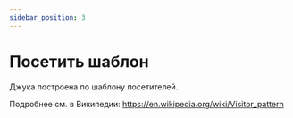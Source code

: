 ```yaml
---
sidebar_position: 3
---
```


# Посетить шаблон

Джука построена по шаблону посетителей.

Подробнее см. в Википедии: https://en.wikipedia.org/wiki/Visitor_pattern